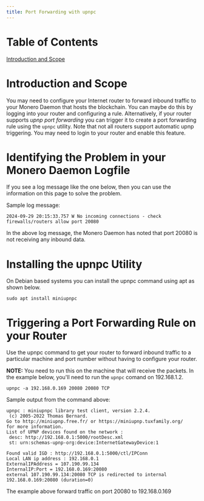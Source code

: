```yaml
---
title: Port Forwarding with upnpc
---
```


# Table of Contents

[Introduction and Scope](#introduction-and-scope)

# Introduction and Scope

You may need to configure your Internet router to forward inbound traffic to your Monero Daemon that hosts 
the blockchain. You can maybe do this by logging into your router and configuring a rule. Alternatively,
if your router supports *upnp port forwarding* you can trigger it to create a port forwarding rule using
the `upnpc` utility. Note that not all routers support automatic upnp triggering. You may need to login
to your router and enable this feature.

# Identifying the Problem in your Monero Daemon Logfile

If you see a log message like the one below, then you can use the information on this page to solve the problem.

Sample log message:
```
2024-09-29 20:15:33.757 W No incoming connections - check firewalls/routers allow port 20080
```
In the above log message, the Monero Daemon has noted that port 20080 is not receiving any inbound data.

# Installing the upnpc Utility

On Debian based systems you can install the upnpc command using apt as shown below.
```
sudo apt install miniupnpc
```
# Triggering a Port Forwarding Rule on your Router

Use the upnpc command to get your router to forward inbound traffic to a particular machine and port number without having to configure your router. 

**NOTE:** You need to run this on the machine that will receive the packets. In the example below, you'll need to run the `upnpc` comand on 192.168.1.2.

```
upnpc -a 192.168.0.169 20080 20080 TCP
```
Sample output from the command above:
```
upnpc : miniupnpc library test client, version 2.2.4.
 (c) 2005-2022 Thomas Bernard.
Go to http://miniupnp.free.fr/ or https://miniupnp.tuxfamily.org/
for more information.
List of UPNP devices found on the network :
 desc: http://192.168.0.1:5000/rootDesc.xml
 st: urn:schemas-upnp-org:device:InternetGatewayDevice:1

Found valid IGD : http://192.168.0.1:5000/ctl/IPConn
Local LAN ip address : 192.168.0.1
ExternalIPAddress = 107.190.99.134
InternalIP:Port = 192.168.0.169:20080
external 107.190.99.134:20080 TCP is redirected to internal 192.168.0.169:20080 (duration=0)
```

The example above forward traffic on port 20080 to 192.168.0.169






